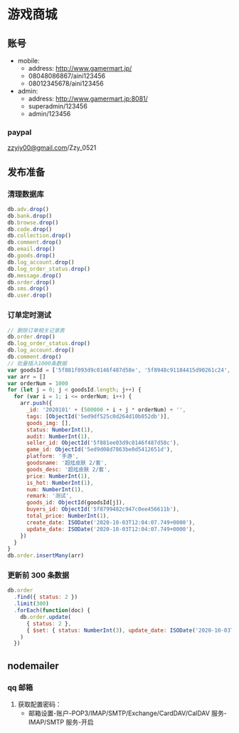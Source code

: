# 游戏商城

## 账号

- mobile:
  - address: http://www.gamermart.jp/
  - 08048086867/aini123456
  - 08012345678/aini123456
- admin:
  - address: http://www.gamermart.jp:8081/
  - superadmin/123456
  - admin/123456

### paypal

zzyiy00@gmail.com/Zzy_0521

## 发布准备

### 清理数据库

```js
db.adv.drop()
db.bank.drop()
db.browse.drop()
db.code.drop()
db.collection.drop()
db.comment.drop()
db.email.drop()
db.goods.drop()
db.log_account.drop()
db.log_order_status.drop()
db.message.drop()
db.order.drop()
db.sms.drop()
db.user.drop()
```

### 订单定时测试

```js
// 删除订单相关记录表
db.order.drop()
db.log_order_status.drop()
db.log_account.drop()
db.comment.drop()
// 批量插入1000条数据
var goodsId = ['5f881f093d9c0146f487d58e', '5f8948c91184415d90261c24', '5f8948cf1184415d90261c25']
var arr = []
var orderNum = 1000
for (let j = 0; j < goodsId.length; j++) {
  for (var i = 1; i <= orderNum; i++) {
    arr.push({
      _id: '2020101' + (500000 + i + j * orderNum) + '',
      tags: [ObjectId('5ed9df525c0d264d10b852db')],
      goods_img: [],
      status: NumberInt(1),
      audit: NumberInt(1),
      seller_id: ObjectId('5f881ee03d9c0146f487d58c'),
      game_id: ObjectId('5ed9d08d7863be0d5412651d'),
      platform: '手游',
      goodsname: '超炫皮肤 2/套',
      goods_desc: '超炫皮肤 2/套',
      price: NumberInt(1),
      is_hot: NumberInt(1),
      num: NumberInt(1),
      remark: '测试',
      goods_id: ObjectId(goodsId[j]),
      buyers_id: ObjectId('5f8799482c947c0ee456611b'),
      total_price: NumberInt(1),
      create_date: ISODate('2020-10-03T12:04:07.749+0000'),
      update_date: ISODate('2020-10-03T12:04:07.749+0000'),
    })
  }
}
db.order.insertMany(arr)
```

### 更新前 300 条数据

```js
db.order
  .find({ status: 2 })
  .limit(300)
  .forEach(function(doc) {
    db.order.update(
      { status: 2 },
      { $set: { status: NumberInt(3), update_date: ISODate('2020-10-03T12:04:07.749+0000') } }
    )
  })
```

## nodemailer

### qq 邮箱

1. 获取配置密码：
   - 邮箱设置-账户-POP3/IMAP/SMTP/Exchange/CardDAV/CalDAV 服务-IMAP/SMTP 服务-开启
